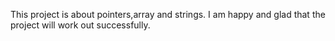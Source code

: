 This project is about pointers,array and strings.
I am happy and glad that the project will work out successfully.
